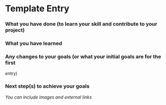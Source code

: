 # Template Entry

### What you have done (to learn your skill and contribute to your project)
### What you have learned
### Any changes to your goals (or what your initial goals are for the first
entry)
### Next step(s) to achieve your goals
*You can include images and external links*
